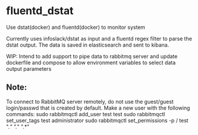 # fluentd_dstat
Use dstat(docker) and fluentd(docker) to monitor system

Currently uses infoslack/dstat as input and a fluentd regex filter to parse the dstat output. The data is saved in elasticsearch and sent to kibana.

WIP:
Intend to add support to pipe data to rabbitmq server and update dockerfile and compose to allow environment variables to select data output parameters


## Note:
To connect to RabbitMQ server remotely, do not use the guest/guest login/passwd that is created by default. Make a new user with the following commands:
    sudo rabbitmqctl add_user test test
    sudo rabbitmqctl set_user_tags test administrator
    sudo rabbitmqctl set_permissions -p / test ".*" ".*" ".*"


